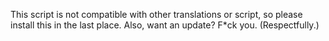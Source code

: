 This script is not compatible with other translations or script, so please install this in the last place.
Also, want an update? F*ck you. (Respectfully.)
